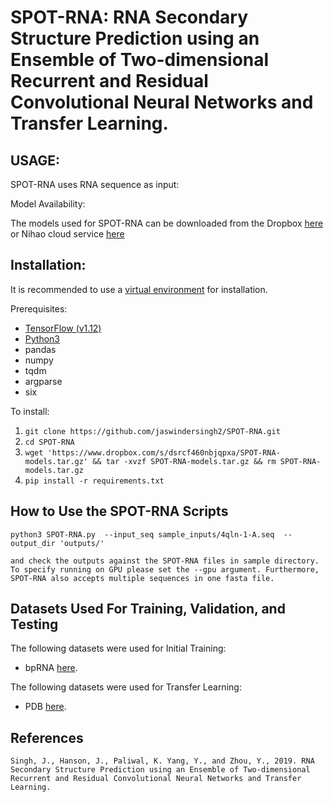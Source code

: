 SPOT-RNA: RNA Secondary Structure Prediction using an Ensemble of Two-dimensional Recurrent and Residual Convolutional Neural Networks and Transfer Learning.
====

USAGE:
-----
SPOT-RNA uses RNA sequence as input:

Model Availability:

The models used for SPOT-RNA can be downloaded from the Dropbox [here](https://www.dropbox.com/s/dsrcf460nbjqpxa/SPOT-RNA-models.tar.gz) or Nihao cloud service [here](https://app.nihaocloud.com/f/882db8caf4be43ddaa04/?dl=1)


Installation:
----
It is recommended to use a [virtual environment](http://virtualenvwrapper.readthedocs.io/en/latest/install.html) for installation.

Prerequisites:

* [TensorFlow (v1.12) ](https://www.tensorflow.org/install/) 
* [Python3](https://docs.python-guide.org/starting/install3/linux/)
* pandas
* numpy
* tqdm
* argparse
* six

To install:

1. `git clone https://github.com/jaswindersingh2/SPOT-RNA.git`
2. `cd SPOT-RNA`
2. `wget 'https://www.dropbox.com/s/dsrcf460nbjqpxa/SPOT-RNA-models.tar.gz' && tar -xvzf SPOT-RNA-models.tar.gz && rm SPOT-RNA-models.tar.gz`
3. `pip install -r requirements.txt`

How to Use the SPOT-RNA Scripts
-----

```
python3 SPOT-RNA.py  --input_seq sample_inputs/4qln-1-A.seq  --output_dir 'outputs/'
```

```
and check the outputs against the SPOT-RNA files in sample directory. To specify running on GPU please set the --gpu argument. Furthermore, SPOT-RNA also accepts multiple sequences in one fasta file. 
```

Datasets Used For Training, Validation, and Testing
-----

The following datasets were used for Initial Training:
* bpRNA [here](https://www.dropbox.com/s/w3kc4iro8ztbf3m/bpRNA_dataset.zip).


The following datasets were used for Transfer Learning:
* PDB [here](https://www.dropbox.com/s/rlr8n9r5mt456cd/PDB_dataset.zip).

References
-----
```
Singh, J., Hanson, J., Paliwal, K. Yang, Y., and Zhou, Y., 2019. RNA Secondary Structure Prediction using an Ensemble of Two-dimensional Recurrent and Residual Convolutional Neural Networks and Transfer Learning.
```
